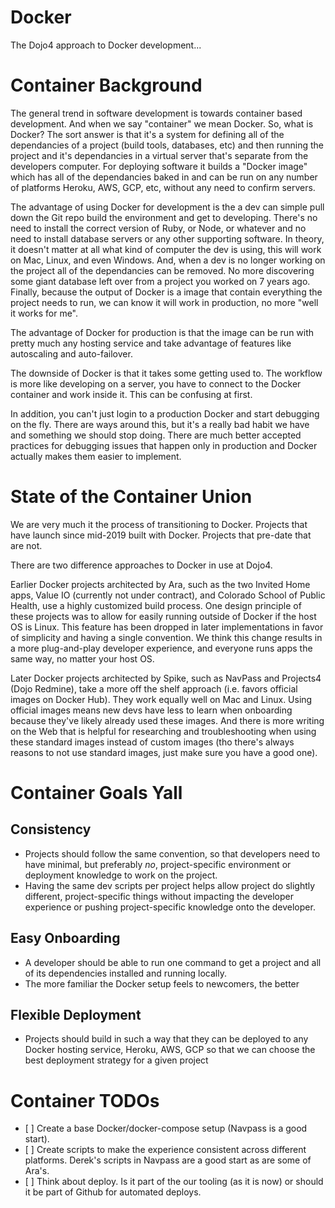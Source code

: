 # Docker

The Dojo4 approach to Docker development...

# Container Background

The general trend in software development is towards container based
development. And when we say "container" we mean Docker. So, what is
Docker? The sort answer is that it's a system for defining all of the
dependancies of a project (build tools, databases, etc) and then running
the project and it's dependancies in a virtual server that's separate
from the developers computer. For deploying software it builds a "Docker
image" which has all of the dependancies baked in and can be run on any
number of platforms Heroku, AWS, GCP, etc, without any need to confirm
servers.

The advantage of using Docker for development is the a dev can simple
pull down the Git repo build the environment and get to developing.
There's no need to install the correct version of Ruby, or Node, or
whatever and no need to install database servers or any other supporting
software. In theory, it doesn't matter at all what kind of computer the
dev is using, this will work on Mac, Linux, and even Windows. And, when
a dev is no longer working on the project all of the dependancies can be
removed. No more discovering some giant database left over from a
project you worked on 7 years ago. Finally, because the output of Docker
is a image that contain everything the project needs to run, we can know
it will work in production, no more "well it works for me".

The advantage of Docker for production is that the image can be run with
pretty much any hosting service and take advantage of features like
autoscaling and auto-failover.

The downside of Docker is that it takes some getting used to. The
workflow is more like developing on a server, you have to connect to the
Docker container and work inside it. This can be confusing at first.

In addition, you can't just login to a production Docker and start
debugging on the fly. There are ways around this, but it's a really bad
habit we have and something we should stop doing. There are much better
accepted practices for debugging issues that happen only in production
and Docker actually makes them easier to implement.

# State of the Container Union

We are very much it the process of transitioning to Docker. Projects
that have launch since mid-2019 built with Docker. Projects that
pre-date that are not.

There are two difference approaches to Docker in use at Dojo4.

Earlier Docker projects architected by Ara, such as the two Invited Home
apps, Value IO (currently not under contract), and Colorado School of
Public Health, use a highly customized build process. One design
principle of these projects was to allow for easily running outside of
Docker if the host OS is Linux. This feature has been dropped in later
implementations in favor of simplicity and having a single convention.
We think this change results in a more plug-and-play developer
experience, and everyone runs apps the same way, no matter your host OS.

Later Docker projects architected by Spike, such as NavPass and
Projects4 (Dojo Redmine), take a more off the shelf approach (i.e.
favors official images on Docker Hub). They work equally well on Mac and
Linux. Using official images means new devs have less to learn when
onboarding because they've likely already used these images. And there
is more writing on the Web that is helpful for researching and
troubleshooting when using these standard images instead of custom
images (tho there's always reasons to not use standard images, just make
sure you have a good one).

# Container Goals Yall

## Consistency

  - Projects should follow the same convention, so that developers need
    to have minimal, but preferably *no*, project-specific environment
    or deployment knowledge to work on the project.
  - Having the same dev scripts per project helps allow project do
    slightly different, project-specific things without impacting the
    developer experience or pushing project-specific knowledge onto the
    developer.

## Easy Onboarding

  - A developer should be able to run one command to get a project and
    all of its dependencies installed and running locally.
  - The more familiar the Docker setup feels to newcomers, the better

## Flexible Deployment

  - Projects should build in such a way that they can be deployed to any
    Docker hosting service, Heroku, AWS, GCP so that we can choose the
    best deployment strategy for a given project

# Container TODOs

  - \[ \] Create a base Docker/docker-compose setup (Navpass is a good
    start).
  - \[ \] Create scripts to make the experience consistent across
    different platforms. Derek's scripts in Navpass are a good start as
    are some of Ara's.
  - \[ \] Think about deploy. Is it part of the our tooling (as it is
    now) or should it be part of Github for automated deploys.
